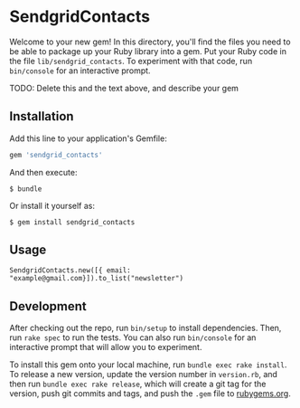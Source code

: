 # SendgridContacts

Welcome to your new gem! In this directory, you'll find the files you need to be able to package up your Ruby library into a gem. Put your Ruby code in the file `lib/sendgrid_contacts`. To experiment with that code, run `bin/console` for an interactive prompt.

TODO: Delete this and the text above, and describe your gem

## Installation

Add this line to your application's Gemfile:

```ruby
gem 'sendgrid_contacts'
```

And then execute:

    $ bundle

Or install it yourself as:

    $ gem install sendgrid_contacts

## Usage
    SendgridContacts.new([{ email: "example@gmail.com}]).to_list("newsletter")

## Development

After checking out the repo, run `bin/setup` to install dependencies. Then, run `rake spec` to run the tests. You can also run `bin/console` for an interactive prompt that will allow you to experiment.

To install this gem onto your local machine, run `bundle exec rake install`. To release a new version, update the version number in `version.rb`, and then run `bundle exec rake release`, which will create a git tag for the version, push git commits and tags, and push the `.gem` file to [rubygems.org](https://rubygems.org).

